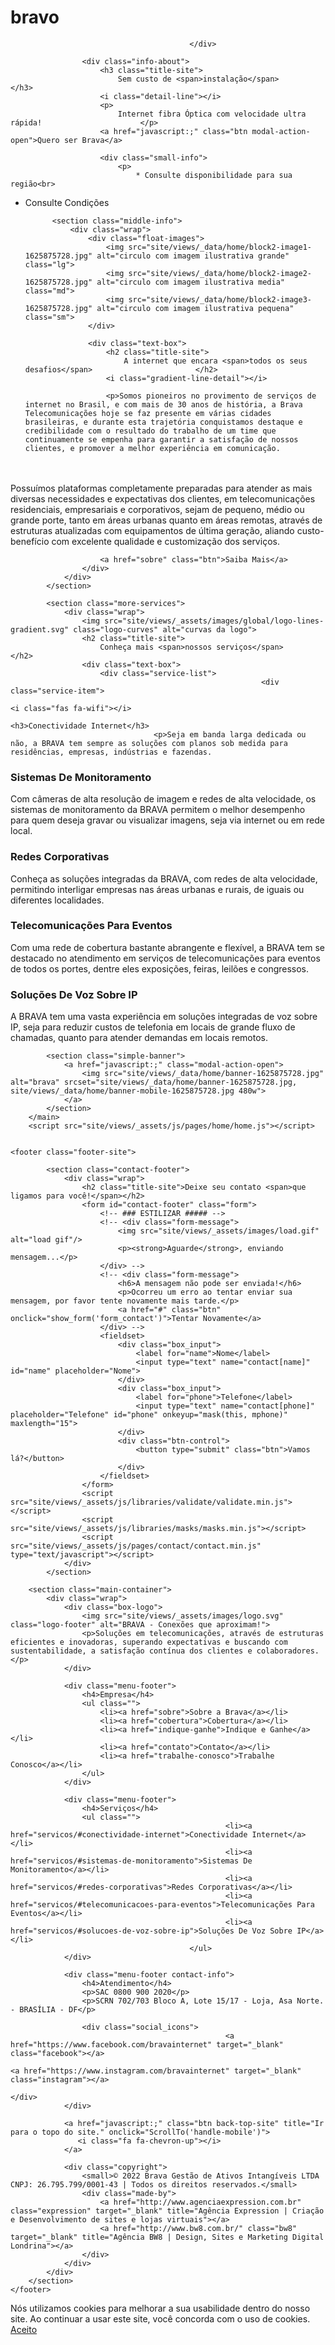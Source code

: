# bravo

											</div>

					<div class="info-about">
						<h3 class="title-site">
							Sem custo de <span>instalação</span>						</h3>
						<i class="detail-line"></i>
						<p>
							Internet fibra Óptica com velocidade ultra rápida!						</p>
						<a href="javascript:;" class="btn modal-action-open">Quero ser Brava</a>

						<div class="small-info">
							<p>
								* Consulte disponibilidade para sua região<br>
* Consulte Condições							</p>
						</div>
					</div>
				</div>
			</section>

			<section class="middle-info">
				<div class="wrap">
					<div class="float-images">
						<img src="site/views/_data/home/block2-image1-1625875728.jpg" alt="circulo com imagem ilustrativa grande" class="lg">
						<img src="site/views/_data/home/block2-image2-1625875728.jpg" alt="circulo com imagem ilustrativa media" class="md">
						<img src="site/views/_data/home/block2-image3-1625875728.jpg" alt="circulo com imagem ilustrativa pequena" class="sm">
					</div>
					
					<div class="text-box">
						<h2 class="title-site">
							A internet que encara <span>todos os seus desafios</span>						</h2>
						<i class="gradient-line-detail"></i>

						<p>Somos pioneiros no provimento de serviços de internet no Brasil, e com mais de 30 anos de história, a Brava Telecomunicações hoje se faz presente em várias cidades brasileiras, e durante esta trajetória conquistamos destaque e credibilidade com o resultado do trabalho de um time que continuamente se empenha para garantir a satisfação de nossos clientes, e promover a melhor experiência em comunicação.
<br><br>
Possuímos plataformas completamente preparadas para atender as mais diversas necessidades e expectativas dos clientes, em telecomunicações residenciais, empresariais e corporativos, sejam de pequeno, médio ou grande porte, tanto em áreas urbanas quanto em áreas remotas, através de estruturas atualizadas com equipamentos de última geração, aliando custo-benefício com excelente qualidade e customização dos serviços.</p>

						<a href="sobre" class="btn">Saiba Mais</a>
					</div>
				</div>
			</section>
            
			<section class="more-services">
				<div class="wrap">
					<img src="site/views/_assets/images/global/logo-lines-gradient.svg" class="logo-curves" alt="curvas da logo">
					<h2 class="title-site">
						Conheça mais <span>nossos serviços</span>					</h2>
					<div class="text-box">
						<div class="service-list">
															<div class="service-item">
																			<i class="fas fa-wifi"></i>
																		<h3>Conectividade Internet</h3>
									<p>Seja em banda larga dedicada ou não, a BRAVA tem sempre as soluções com planos sob medida para residências, empresas, indústrias e fazendas.

</p>
								</div>
															<div class="service-item">
																			<i class="fas fa-video"></i>
																		<h3>Sistemas De Monitoramento</h3>
									<p>Com câmeras de alta resolução de imagem e redes de alta velocidade, os sistemas de monitoramento da BRAVA permitem o melhor desempenho para quem deseja gravar ou visualizar imagens, seja via internet ou em rede local.</p>
								</div>
															<div class="service-item">
																			<i class="custom-icon" style="background-image: url('site/views/_data/services/redes-corporativas-1625860009.svg')"></i>
																		<h3>Redes Corporativas</h3>
									<p>Conheça as soluções integradas da BRAVA, com redes de alta velocidade, permitindo interligar empresas nas áreas urbanas e rurais, de iguais ou diferentes localidades.</p>
								</div>
															<div class="service-item">
																			<i class="fas fa-network-wired"></i>
																		<h3>Telecomunicações Para Eventos</h3>
									<p>Com uma rede de cobertura bastante abrangente e flexível, a BRAVA tem se destacado no atendimento em serviços de telecomunicações para eventos de todos os portes, dentre eles exposições, feiras, leilões e congressos.</p>
								</div>
															<div class="service-item">
																			<i class="fas fa-phone-volume"></i>
																		<h3>Soluções De Voz Sobre IP</h3>
									<p>A BRAVA tem uma vasta experiência em soluções integradas de voz sobre IP, seja para reduzir custos de telefonia em locais de grande fluxo de chamadas, quanto para atender demandas em locais remotos.

</p>
								</div>
													</div>
					</div>
				</div>
			</section>

			<section class="simple-banner">
				<a href="javascript:;" class="modal-action-open">
					<img src="site/views/_data/home/banner-1625875728.jpg" alt="brava" srcset="site/views/_data/home/banner-1625875728.jpg, site/views/_data/home/banner-mobile-1625875728.jpg 480w">
				</a>
			</section>
		</main>
		<script src="site/views/_assets/js/pages/home/home.js"></script>
		

    <footer class="footer-site">
            
            <section class="contact-footer">
                <div class="wrap">
                    <h2 class="title-site">Deixe seu contato <span>que ligamos para você!</span></h2>
                    <form id="contact-footer" class="form">
                        <!-- ### ESTILIZAR ##### -->
                        <!-- <div class="form-message">
                            <img src="site/views/_assets/images/load.gif" alt="load gif"/>
                            <p><strong>Aguarde</strong>, enviando mensagem...</p>
                        </div> -->
                        <!-- <div class="form-message">
                            <h6>A mensagem não pode ser enviada!</h6>
                            <p>Ocorreu um erro ao tentar enviar sua mensagem, por favor tente novamente mais tarde.</p>
                            <a href="#" class="btn" onclick="show_form('form_contact')">Tentar Novamente</a>
                        </div> -->
                        <fieldset>
                            <div class="box_input">
                                <label for="name">Nome</label>
                                <input type="text" name="contact[name]" id="name" placeholder="Nome">
                            </div>
                            <div class="box_input">
                                <label for="phone">Telefone</label>
                                <input type="text" name="contact[phone]" placeholder="Telefone" id="phone" onkeyup="mask(this, mphone)" maxlength="15">
                            </div>
                            <div class="btn-control">
                                <button type="submit" class="btn">Vamos lá?</button>
                            </div>
                        </fieldset>
                    </form>
                    <script src="site/views/_assets/js/libraries/validate/validate.min.js"></script>
                    <script src="site/views/_assets/js/libraries/masks/masks.min.js"></script>
                    <script src="site/views/_assets/js/pages/contact/contact.min.js" type="text/javascript"></script>
                </div>
            </section>
                
        <section class="main-container">
            <div class="wrap">
                <div class="box-logo">
                    <img src="site/views/_assets/images/logo.svg" class="logo-footer" alt="BRAVA - Conexões que aproximam!">
                    <p>Soluções em telecomunicações, através de estruturas eficientes e inovadoras, superando expectativas e buscando com sustentabilidade, a satisfação contínua dos clientes e colaboradores.</p>
                </div>

                <div class="menu-footer">
                    <h4>Empresa</h4>
                    <ul class="">
                        <li><a href="sobre">Sobre a Brava</a></li>
                        <li><a href="cobertura">Cobertura</a></li>
                        <li><a href="indique-ganhe">Indique e Ganhe</a></li>
                        <li><a href="contato">Contato</a></li>
                        <li><a href="trabalhe-conosco">Trabalhe Conosco</a></li>
                    </ul>
                </div>

                <div class="menu-footer">
                    <h4>Serviços</h4>
                    <ul class="">
                                                    <li><a href="servicos/#conectividade-internet">Conectividade Internet</a></li>
                                                    <li><a href="servicos/#sistemas-de-monitoramento">Sistemas De Monitoramento</a></li>
                                                    <li><a href="servicos/#redes-corporativas">Redes Corporativas</a></li>
                                                    <li><a href="servicos/#telecomunicacoes-para-eventos">Telecomunicações Para Eventos</a></li>
                                                    <li><a href="servicos/#solucoes-de-voz-sobre-ip">Soluções De Voz Sobre IP</a></li>
                                            </ul>
                </div>

                <div class="menu-footer contact-info">
                    <h4>Atendimento</h4>
                    <p>SAC 0800 900 2020</p>
                    <p>SCRN 702/703 Bloco A, Lote 15/17 - Loja, Asa Norte. - BRASÍLIA - DF</p>

                    <div class="social_icons">
                                                    <a href="https://www.facebook.com/bravainternet" target="_blank" class="facebook"></a>
                                                                            <a href="https://www.instagram.com/bravainternet" target="_blank" class="instagram"></a>
                                                                                            </div>
                </div>

                <a href="javascript:;" class="btn back-top-site" title="Ir para o topo do site." onclick="ScrollTo('handle-mobile')">
                   <i class="fa fa-chevron-up"></i>
                </a>
                
                <div class="copyright">
                    <small>© 2022 Brava Gestão de Ativos Intangíveis LTDA CNPJ: 26.795.799/0001-43 | Todos os direitos reservados.</small>
                    <div class="made-by">
                        <a href="http://www.agenciaexpression.com.br" class="expression" target="_blank" title="Agência Expression | Criação e Desenvolvimento de sites e lojas virtuais"></a>
                        <a href="http://www.bw8.com.br/" class="bw8" target="_blank" title="Agência BW8 | Design, Sites e Marketing Digital Londrina"></a>
                    </div>
                </div>
            </div>
        </section>
	</footer>
</div>
<script type="text/javascript" async="" src="https://d335luupugsy2.cloudfront.net/js/loader-scripts/a3f0e045-4fac-4038-9eaf-701edc16dfc6-loader.js"></script>

<!-- Facebook Pixel Code -->
<script>
!function(f,b,e,v,n,t,s) {if(f.fbq)return;n=f.fbq=function(){n.callMethod? n.callMethod.apply(n,arguments):n.queue.push(arguments)}; if(!f._fbq)f._fbq=n;n.push=n;n.loaded=!0;n.version='2.0'; n.queue=[];t=b.createElement(e);t.async=!0; t.src=v;s=b.getElementsByTagName(e)[0]; s.parentNode.insertBefore(t,s)}(window, document,'script', 'https://connect.facebook.net/en_US/fbevents.js');
fbq('init', '384297305927253');
fbq('track', 'PageView');
</script>
<noscript><img height="1" width="1" style="display:none" src="https://www.facebook.com/tr?id=384297305927253&ev=PageView&noscript=1" /></noscript>
<!-- End Facebook Pixel Code -->

<!-- Global site tag (gtag.js) - Google Analytics -->
<script async="" src="https://www.googletagmanager.com/gtag/js?id=G-Q47GFE0FZF"></script> <script>
window.dataLayer = window.dataLayer || []; function gtag(){dataLayer.push(arguments);} gtag('js', new Date());
gtag('config', 'G-Q47GFE0FZF'); </script>

<!-- Global site tag (gtag.js) - Google Analytics -->
<script async="" src="https://www.googletagmanager.com/gtag/js?id=UA-204345969-1"></script>
<script>
  window.dataLayer = window.dataLayer || [];
  function gtag(){dataLayer.push(arguments);}
  gtag('js', new Date());

  gtag('config', 'UA-204345969-1');
</script>
	
		
	
<script type="text/javascript" src="https://d335luupugsy2.cloudfront.net/js/lead-tracking/stable/lead-tracking.min.js"></script><script type="text/javascript" src="https://d335luupugsy2.cloudfront.net/js/traffic-source-cookie/stable/traffic-source-cookie.min.js"></script><div id="cookie"><p>Nós utilizamos cookies para melhorar a sua usabilidade dentro do nosso site. Ao continuar a usar este site, você concorda com o uso de cookies. <a href="javascript:;" class="btn accept_cookies">Aceito</a></p></div><iframe style="width: 1px; height: 1px; position: absolute; top: -100px;" id="rd_tmgr"></iframe><script type="text/javascript" src="https://d335luupugsy2.cloudfront.net/js/rdstation-popups/bricks/rdstation-popup.min.js?v=1"></script><script type="text/javascript" src="https://d335luupugsy2.cloudfront.net/js/integration/stable/rd-js-integration.min.js?v=1"></script><script type="text/javascript" src="https://cdn.jsdelivr.net/npm/choices.js@4/public/assets/scripts/choices.min.js"></script></body></html>

